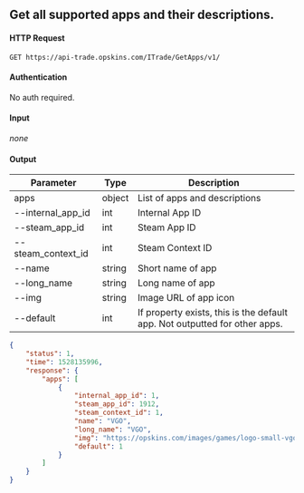 ## Get all supported apps and their descriptions.

#### HTTP Request

`GET https://api-trade.opskins.com/ITrade/GetApps/v1/`

#### Authentication

No auth required.

#### Input
_none_
    
#### Output

Parameter | Type | Description
--------- | -----| -------- 
apps | object | List of apps and descriptions
--internal_app_id | int | Internal App ID
--steam_app_id | int | Steam App ID
--steam_context_id | int | Steam Context ID
--name | string | Short name of app
--long_name | string | Long name of app
--img | string | Image URL of app icon
--default | int | If property exists, this is the default app. Not outputted for other apps.

```json
{
    "status": 1,
    "time": 1528135996,
    "response": {
        "apps": [
            {
                "internal_app_id": 1,
                "steam_app_id": 1912,
                "steam_context_id": 1,
                "name": "VGO",
                "long_name": "VGO",
                "img": "https://opskins.com/images/games/logo-small-vgo.jpg",
                "default": 1
            }
        ]
    }
}
```
